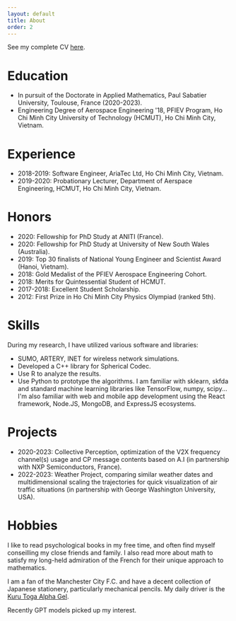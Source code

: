 ```yaml
---
layout: default
title: About
order: 2
---
```

See my complete CV [here](cv.pdf).

# Education

- In pursuit of the Doctorate in Applied Mathematics, Paul Sabatier University, Toulouse, France (2020-2023).
- Engineering Degree of Aerospace Engineering '18, PFIEV Program, Ho Chi Minh City University of Technology (HCMUT), Ho Chi Minh City, Vietnam.

# Experience
- 2018-2019: Software Engineer, AriaTec Ltd, Ho Chi Minh City, Vietnam.
- 2019-2020: Probationary Lecturer, Department of Aerspace Engineering, HCMUT, Ho Chi Minh City, Vietnam.

# Honors

- 2020: Fellowship for PhD Study at ANITI (France).
- 2020: Fellowship for PhD Study at University of New South Wales (Australia).
- 2019: Top 30 finalists of National Young Engineer and Scientist Award (Hanoi, Vietnam).
- 2018: Gold Medalist of the PFIEV Aerospace Engineering Cohort.
- 2018: Merits for Quintessential Student of HCMUT.
- 2017-2018: Excellent Student Scholarship.
- 2012: First Prize in Ho Chi Minh City Physics Olympiad (ranked 5th).

# Skills

During my research, I have utilized various software and libraries:
- SUMO, ARTERY, INET for wireless network simulations.
- Developed a C++ library for Spherical Codec.
- Use R to analyze the results.
- Use Python to prototype the algorithms. I am familiar with sklearn, skfda and standard machine learning libraries like TensorFlow, numpy, scipy...
I'm also familiar with web and mobile app development using the React framework, Node.JS, MongoDB, and ExpressJS ecosystems.

# Projects
- 2020-2023: Collective Perception, optimization of the V2X frequency channel(s) usage and CP message contents based on A.I (in partnership with NXP Semiconductors, France).
- 2022-2023: Weather Project, comparing similar weather dates and multidimensional scaling the trajectories for quick visualization of air traffic situations (in partnership with George Washington University, USA).


# Hobbies

I like to read psychological books in my free time, and often find myself conseilling my close friends and family. I also read more about math to satisfy my long-held admiration of the French for their unique approach to mathematics.

I am a fan of the Manchester City F.C. and have a decent collection of Japanese stationery, particularly mechanical pencils. My daily driver is the [Kuru Toga Alpha Gel](https://www.mpuni.co.jp/products/mechanical_pencils/sharp_pen/uni_a-gel/uni_agel.html).

Recently GPT models picked up my interest.